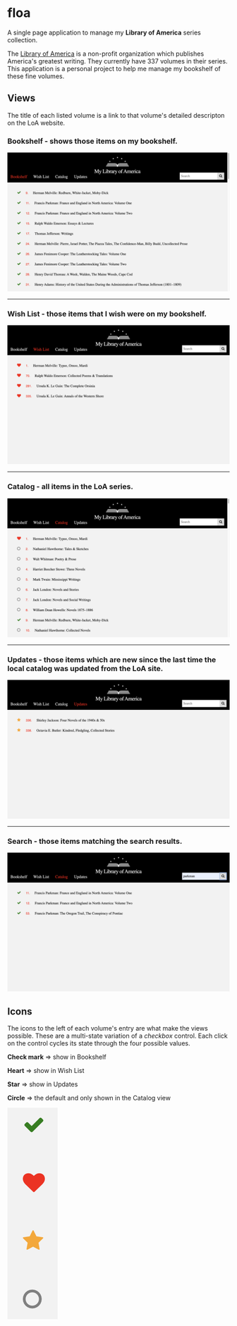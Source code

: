 # floa
A single page application to manage my **Library of America** series collection.

The [Library of America](https://log.org) is a non-profit organization which publishes America's greatest writing. They currently have 337 volumes in their series. This application is a personal project to help me manage my bookshelf of these fine volumes.

## Views
The title of each listed volume is a link to that volume's detailed descripton on the LoA website.

### Bookshelf - shows those items on my bookshelf. 
![bookshelf](docs/img/home.png)


---
### Wish List - those items that I wish were on my bookshelf.
![wishlist](docs/img/wishlist.png)

---
### Catalog - all items in the LoA series.
![catalog](docs/img/catalog.png)

---
### Updates - those items which are new since the last time the local catalog was updated from the LoA site.
![updates](docs/img/updates.png)

---
### Search - those items matching the search results.
![search](docs/img/search.png)

## Icons
The icons to the left of each volume's entry are what make the views possible.
These are a multi-state variation of a *checkbox* control. Each click on
the control cycles its state through the four possible values.

**Check mark** => show in Bookshelf

**Heart** => show in Wish List

**Star** => show in Updates

**Circle** => the default and only shown in the Catalog view

![icons](docs/img/icons.png)






